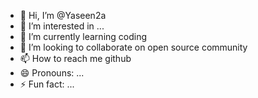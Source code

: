 - 👋 Hi, I’m @Yaseen2a
- 👀 I’m interested in ...
- 🌱 I’m currently learning coding
- 💞️ I’m looking to collaborate on open source community
- 📫 How to reach me github
- 😄 Pronouns: ...
- ⚡ Fun fact: ...

<!---
Yaseen2a/Yaseen2a is a ✨ special ✨ repository because its `README.md` (this file) appears on your GitHub profile.
You can click the Preview link to take a look at your changes.
--->
